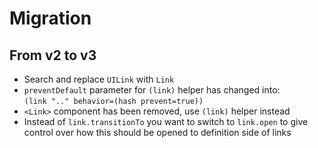 # Migration

## From v2 to v3

- Search and replace `UILink` with `Link`
- `preventDefault` parameter for `(link)` helper has changed into:<br>
  `(link ".." behavior=(hash prevent=true))`
- `<Link>` component has been removed, use `(link)` helper instead
- Instead of `link.transitionTo` you want to switch to `link.open` to give
  control over how this should be opened to definition side of links
